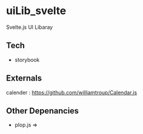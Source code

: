 # uiLib_svelte

Svelte.js UI Libaray


## Tech
- storybook

## Externals

calender : https://github.com/williamtroup/Calendar.js

## Other Depenancies

- plop.js =>
